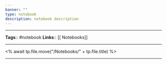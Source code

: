```yaml
---
banner: ""
type: notebook
description: notebook description
---
```


---
**Tags**:: #notebook 
**Links**:: [[ Notebooks]]

---

<% await tp.file.move("/Notebooks/" + tp.file.title) %>

---
